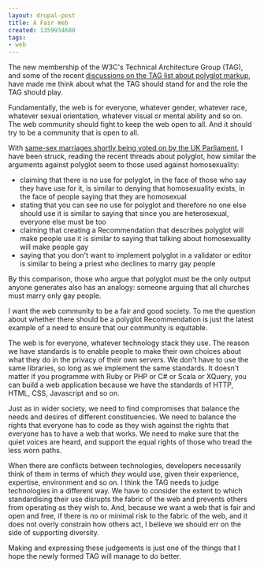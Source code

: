 ```yaml
---
layout: drupal-post
title: A Fair Web
created: 1359934680
tags:
- web
---
```

The new membership of the W3C's Technical Architecture Group (TAG), and some of the recent [discussions on the TAG list about polyglot markup](http://lists.w3.org/Archives/Public/www-tag/2013Jan/), have made me think about what the TAG should stand for and the role the TAG should play.

Fundamentally, the web is for everyone, whatever gender, whatever race, whatever sexual orientation, whatever visual or mental ability and so on. The web community should fight to keep the web open to all. And it should try to be a community that is open to all.

With [same-sex marriages shortly being voted on by the UK Parliament](http://www.bbc.co.uk/news/uk-18407568), I have been struck, reading the recent threads about polyglot, how similar the arguments against polyglot seem to those used against homosexuality:

  * claiming that there is no use for polyglot, in the face of those who say they have use for it, is similar to denying that homosexuality exists, in the face of people saying that they are homosexual
  * stating that you can see no use for polyglot and therefore no one else should use it is similar to saying that since you are heterosexual, everyone else must be too
  * claiming that creating a Recommendation that describes polyglot will make people use it is similar to saying that talking about homosexuality will make people gay
  * saying that you don't want to implement polyglot in a validator or editor is similar to being a priest who declines to marry gay people

By this comparison, those who argue that polyglot must be the only output anyone generates also has an analogy: someone arguing that all churches must marry only gay people.

I want the web community to be a fair and good society. To me the question about whether there should be a polyglot Recommendation is just the latest example of a need to ensure that our community is equitable.

The web is for everyone, whatever technology stack they use. The reason we have standards is to enable people to make their own choices about what they do in the privacy of their own servers. We don't have to use the same libraries, so long as we implement the same standards. It doesn't matter if you programme with Ruby or PHP or C# or Scala or XQuery, you can build a web application because we have the standards of HTTP, HTML, CSS, Javascript and so on.

Just as in wider society, we need to find compromises that balance the needs and desires of different constituencies. We need to balance the rights that everyone has to code as they wish against the rights that everyone has to have a web that works. We need to make sure that the quiet voices are heard, and support the equal rights of those who tread the less worn paths.

When there are conflicts between technologies, developers necessarily think of them in terms of which *they* would use, given their experience, expertise, environment and so on. I think the TAG needs to judge technologies in a different way. We have to consider the extent to which standardising their use disrupts the fabric of the web and prevents others from operating as they wish to. And, because we want a web that is fair and open and free, if there is no or minimal risk to the fabric of the web, and it does not overly constrain how others act, I believe we should err on the side of supporting diversity.

Making and expressing these judgements is just one of the things that I hope the newly formed TAG will manage to do better.

